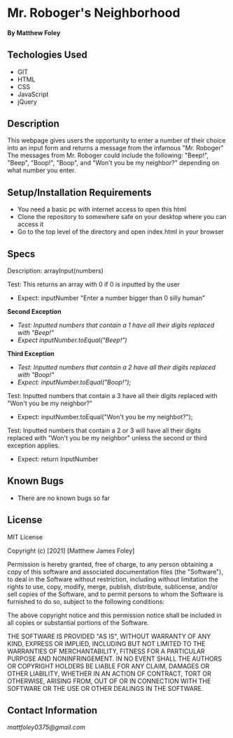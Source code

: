 # Mr. Roboger's Neighborhood

#### By Matthew Foley

## Techologies Used

* GIT
* HTML
* CSS
* JavaScript
* jQuery

## Description

This webpage gives users the opportunity to enter a number of their choice into an input form and returns a message from the infamous "Mr. Roboger"
The messages from Mr. Roboger could include the following: "Beep!", "Beep", "Boop!", "Boop", and "Won't you be my neighbor?" depending on what number you enter. 

## Setup/Installation Requirements

* You need a basic pc with internet access to open this html
* Clone the repository to somewhere safe on your desktop where you can access it
* Go to the top level of the directory and open index.html in your browser

## Specs

Description: arrayInput(numbers)

Test: This returns an array with 0 if 0 is inputted by the user
* Expect: inputNumber "Enter a number bigger than 0 silly human"

**Second Exception**
* *Test: Inputted numbers that contain a 1 have all their digits replaced with "Beep!"*
* *Expect inputNumber.toEqual("Beep!")*

**Third Exception**
* *Test: Inputted numbers that contain a 2 have all their digits replaced with "Boop!"*
* *Expect: inputNumber.toEqual("Boop!");*

Test: Inputted numbers that contain a 3 have all their digits replaced with "Won't you be my neighbor?"
* Expect: inputNumber.toEqual("Won't you be my neighbot?");

Test: Inputted numbers that contain a 2 or 3 will have all their digits replaced with "Won't you be my neighbor" unless the second or third exception applies.
* Expect: return InputNumber


## Known Bugs

* There are no known bugs so far

## License
MIT License

Copyright (c) [2021] [Matthew James Foley]

Permission is hereby granted, free of charge, to any person obtaining a copy
of this software and associated documentation files (the "Software"), to deal
in the Software without restriction, including without limitation the rights
to use, copy, modify, merge, publish, distribute, sublicense, and/or sell
copies of the Software, and to permit persons to whom the Software is
furnished to do so, subject to the following conditions:

The above copyright notice and this permission notice shall be included in all
copies or substantial portions of the Software.

THE SOFTWARE IS PROVIDED "AS IS", WITHOUT WARRANTY OF ANY KIND, EXPRESS OR
IMPLIED, INCLUDING BUT NOT LIMITED TO THE WARRANTIES OF MERCHANTABILITY,
FITNESS FOR A PARTICULAR PURPOSE AND NONINFRINGEMENT. IN NO EVENT SHALL THE
AUTHORS OR COPYRIGHT HOLDERS BE LIABLE FOR ANY CLAIM, DAMAGES OR OTHER
LIABILITY, WHETHER IN AN ACTION OF CONTRACT, TORT OR OTHERWISE, ARISING FROM,
OUT OF OR IN CONNECTION WITH THE SOFTWARE OR THE USE OR OTHER DEALINGS IN THE
SOFTWARE.

## Contact Information

_mattfoley0375@gmail.com_

